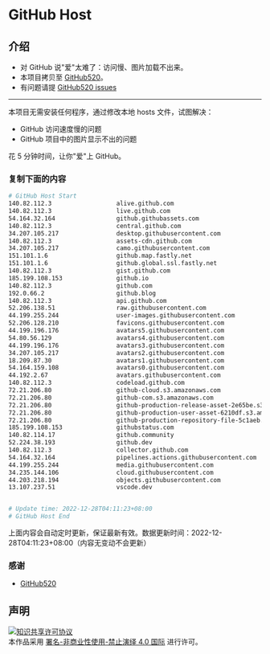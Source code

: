 # GitHub Host
## 介绍
- 对 GitHub 说"爱"太难了：访问慢、图片加载不出来。
- 本项目拷贝至 [GitHub520](https://github.com/521xueweihan/GitHub520)。
- 有问题请提 [GitHub520 issues](https://github.com/521xueweihan/GitHub520/issues/new)

---

本项目无需安装任何程序，通过修改本地 hosts 文件，试图解决：
- GitHub 访问速度慢的问题
- GitHub 项目中的图片显示不出的问题

花 5 分钟时间，让你"爱"上 GitHub。

### 复制下面的内容
```bash
# GitHub Host Start
140.82.112.3                  alive.github.com
140.82.112.3                  live.github.com
54.164.32.164                 github.githubassets.com
140.82.112.3                  central.github.com
34.207.105.217                desktop.githubusercontent.com
140.82.112.3                  assets-cdn.github.com
34.207.105.217                camo.githubusercontent.com
151.101.1.6                   github.map.fastly.net
151.101.1.6                   github.global.ssl.fastly.net
140.82.112.3                  gist.github.com
185.199.108.153               github.io
140.82.112.3                  github.com
192.0.66.2                    github.blog
140.82.112.3                  api.github.com
52.206.138.51                 raw.githubusercontent.com
44.199.255.244                user-images.githubusercontent.com
52.206.128.210                favicons.githubusercontent.com
44.199.196.176                avatars5.githubusercontent.com
54.80.56.129                  avatars4.githubusercontent.com
44.199.196.176                avatars3.githubusercontent.com
34.207.105.217                avatars2.githubusercontent.com
18.209.87.30                  avatars1.githubusercontent.com
54.164.159.108                avatars0.githubusercontent.com
44.192.2.67                   avatars.githubusercontent.com
140.82.112.3                  codeload.github.com
72.21.206.80                  github-cloud.s3.amazonaws.com
72.21.206.80                  github-com.s3.amazonaws.com
72.21.206.80                  github-production-release-asset-2e65be.s3.amazonaws.com
72.21.206.80                  github-production-user-asset-6210df.s3.amazonaws.com
72.21.206.80                  github-production-repository-file-5c1aeb.s3.amazonaws.com
185.199.108.153               githubstatus.com
140.82.114.17                 github.community
52.224.38.193                 github.dev
140.82.112.3                  collector.github.com
54.164.32.164                 pipelines.actions.githubusercontent.com
44.199.255.244                media.githubusercontent.com
34.235.144.106                cloud.githubusercontent.com
44.203.218.194                objects.githubusercontent.com
13.107.237.51                 vscode.dev


# Update time: 2022-12-28T04:11:23+08:00
# GitHub Host End

```
上面内容会自动定时更新，保证最新有效。数据更新时间：2022-12-28T04:11:23+08:00（内容无变动不会更新）

### 感谢

- [GitHub520](https://github.com/521xueweihan/GitHub520)

## 声明
<a rel="license" href="https://creativecommons.org/licenses/by-nc-nd/4.0/deed.zh"><img alt="知识共享许可协议" style="border-width: 0" src="https://licensebuttons.net/l/by-nc-nd/4.0/88x31.png"></a><br>本作品采用 <a rel="license" href="https://creativecommons.org/licenses/by-nc-nd/4.0/deed.zh">署名-非商业性使用-禁止演绎 4.0 国际</a> 进行许可。